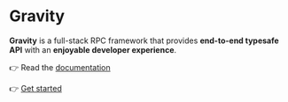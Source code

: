 # Gravity

**Gravity** is a full-stack RPC framework that provides **end-to-end typesafe API** with an **enjoyable developer experience**.

👉 Read the [documentation](https://digitak-gravity.netlify.app/docs)

👉 [Get started](https://digitak-gravity.netlify.app/docs/installation/install-gravity)
